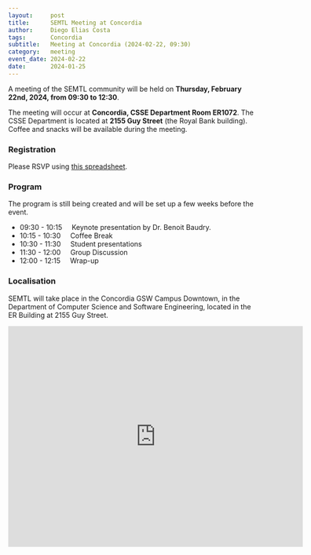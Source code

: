 ```yaml
---
layout:     post
title:      SEMTL Meeting at Concordia
author:     Diego Elias Costa
tags: 		Concordia
subtitle:  	Meeting at Concordia (2024-02-22, 09:30)
category:   meeting
event_date: 2024-02-22
date:       2024-01-25
---
```


A meeting of the SEMTL community will be held on **Thursday, February 22nd, 2024, from 09:30 to 12:30**. 

The meeting will occur at **Concordia, CSSE Department Room ER1072**. The CSSE Department is located at **2155 Guy Street** (the Royal Bank building). 
Coffee and snacks will be available during the meeting.


### Registration

Please RSVP using [this spreadsheet](https://docs.google.com/spreadsheets/d/1fG5uRQbvPufsGLUAnelnuzTSneUVe6L1RDAD7ZTWeIE/edit?usp=sharing).

### Program

The program is still being created and will be set up a few weeks before the event.

* 09:30 - 10:15&nbsp;&nbsp;&nbsp;&nbsp; Keynote presentation by Dr. Benoit Baudry.
* 10:15 - 10:30&nbsp;&nbsp;&nbsp;&nbsp; Coffee Break
* 10:30 - 11:30&nbsp;&nbsp;&nbsp;&nbsp; Student presentations
* 11:30 - 12:00&nbsp;&nbsp;&nbsp;&nbsp; Group Discussion
* 12:00 - 12:15&nbsp;&nbsp;&nbsp;&nbsp; Wrap-up

### Localisation

SEMTL will take place in the Concordia GSW Campus Downtown, in the Department of Computer Science and Software Engineering, located in the ER Building at 2155 Guy Street. 

<iframe src="https://www.google.com/maps/embed?pb=!1m18!1m12!1m3!1d2796.689642108859!2d-73.5801319!3d45.4961942!2m3!1f0!2f0!3f0!3m2!1i1024!2i768!4f13.1!3m3!1m2!1s0x4cc91a6af0639f6b%3A0xce9a9c76d4f7bd6!2s2155%20Guy%20St%2C%20Montreal%2C%20QC%20H3H%202L9!5e0!3m2!1sen!2sca!4v1706585546251!5m2!1sen!2sca" width="600" height="450" style="border:0;" allowfullscreen="" loading="lazy" referrerpolicy="no-referrer-when-downgrade"></iframe>

